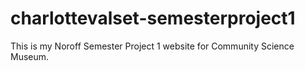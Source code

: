 # charlottevalset-semesterproject1

This is my Noroff Semester Project 1 website for Community Science Museum.
